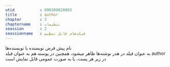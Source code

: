 ```yaml
---
utid           : 000300020003
title          : author
chapter        : 3
chaptername    : تنظیمات
seassion       : 2
seassionname   : فیلدهای قابل تنظیم
---
```



<p>نام پیش فرض نویسنده یا نویسنده‌ها <br />
به عنوان فیلد در هدر نوشته‌ها ظاهر میشود، همچنین در پوسته هم به عنوان فیلد author در زیر هر پست، یا به صورت عمومی قابل نمایش است</p>


